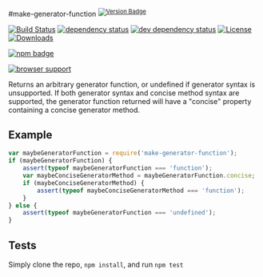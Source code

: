 #make-generator-function <sup>[![Version Badge][npm-version-svg]][package-url]</sup>

[![Build Status][travis-svg]][travis-url]
[![dependency status][deps-svg]][deps-url]
[![dev dependency status][dev-deps-svg]][dev-deps-url]
[![License][license-image]][license-url]
[![Downloads][downloads-image]][downloads-url]

[![npm badge][npm-badge-png]][package-url]

[![browser support][testling-svg]][testling-url]

Returns an arbitrary generator function, or undefined if generator syntax is unsupported.
If both generator syntax and concise method syntax are supported, the generator function returned will have a "concise" property containing a concise generator method.

## Example
```js
var maybeGeneratorFunction = require('make-generator-function');
if (maybeGeneratorFunction) {
	assert(typeof maybeGeneratorFunction === 'function');
	var maybeConciseGeneratorMethod = maybeGeneratorFunction.concise;
	if (maybeConciseGeneratorMethod) {
		assert(typeof maybeConciseGeneratorMethod === 'function');
	}
} else {
	assert(typeof maybeGeneratorFunction === 'undefined');
}
```

## Tests
Simply clone the repo, `npm install`, and run `npm test`

[package-url]: https://npmjs.org/package/make-generator-function
[npm-version-svg]: http://versionbadg.es/ljharb/make-generator-function.svg
[travis-svg]: https://travis-ci.org/ljharb/make-generator-function.svg
[travis-url]: https://travis-ci.org/ljharb/make-generator-function
[deps-svg]: https://david-dm.org/ljharb/make-generator-function.svg
[deps-url]: https://david-dm.org/ljharb/make-generator-function
[dev-deps-svg]: https://david-dm.org/ljharb/make-generator-function/dev-status.svg
[dev-deps-url]: https://david-dm.org/ljharb/make-generator-function#info=devDependencies
[testling-svg]: https://ci.testling.com/ljharb/make-generator-function.png
[testling-url]: https://ci.testling.com/ljharb/make-generator-function
[npm-badge-png]: https://nodei.co/npm/make-generator-function.png?downloads=true&stars=true
[license-image]: http://img.shields.io/npm/l/make-generator-function.svg
[license-url]: LICENSE
[downloads-image]: http://img.shields.io/npm/dm/make-generator-function.svg
[downloads-url]: http://npm-stat.com/charts.html?package=make-generator-function


